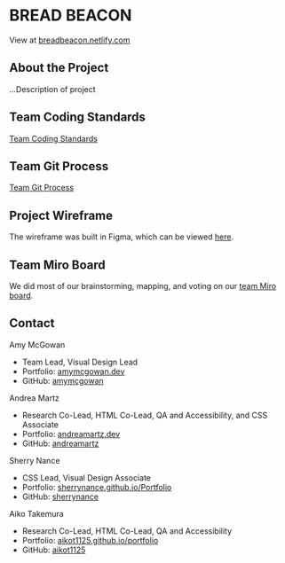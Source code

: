 
# BREAD BEACON

View at [breadbeacon.netlify.com](https://breadbeacon.netlify.com/)

## About the Project

...Description of project



## Team Coding Standards

[Team Coding Standards](coding-standards.md)

## Team Git Process

[Team Git Process](git-process.md)

## Project Wireframe

The wireframe was built in Figma, which can be viewed [here](https://www.figma.com/file/8YjEBZbz8hxEmoX9fGkWri/Final-Project-MCC-Cohort-4-Team-2?node-id=14%3A2).

## Team Miro Board

We did most of our brainstorming, mapping, and voting on our [team Miro board](https://miro.com/welcomeonboard/XKTjJpGWyj7lHcvSugpM8y4TC28JVuseaN69ReL8n5YqQ5Ej4HPGoJMvLrWnqO4t).

## Contact

Amy McGowan
* Team Lead, Visual Design Lead
* Portfolio: [amymcgowan.dev](https://amymcgowan.dev/)
* GitHub: [amymcgowan](https://github.com/amymcgowan)

Andrea Martz
* Research Co-Lead, HTML Co-Lead, QA and Accessibility, and CSS Associate
* Portfolio: [andreamartz.dev](https://andreamartz.dev/)
* GitHub: [andreamartz](https://github.com/andreamartz)

Sherry Nance
* CSS Lead, Visual Design Associate
* Portfolio: [sherrynance.github.io/Portfolio](https://sherrynance.github.io/Portfolio/)
* GitHub: [sherrynance](https://github.com/sherrynance)

Aiko Takemura
* Research Co-Lead, HTML Co-Lead, QA and Accessibility
* Portfolio: [aikot1125.github.io/portfolio](https://aikot1125.github.io/portfolio/)
* GitHub: [aikot1125](https://github.com/aikot1125)


